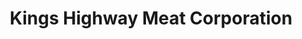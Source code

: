 ---
title: "Kings Highway Meat Corporation"
url: /brooklyn/kings-highway-meat-corporation/
shop: butcher
---